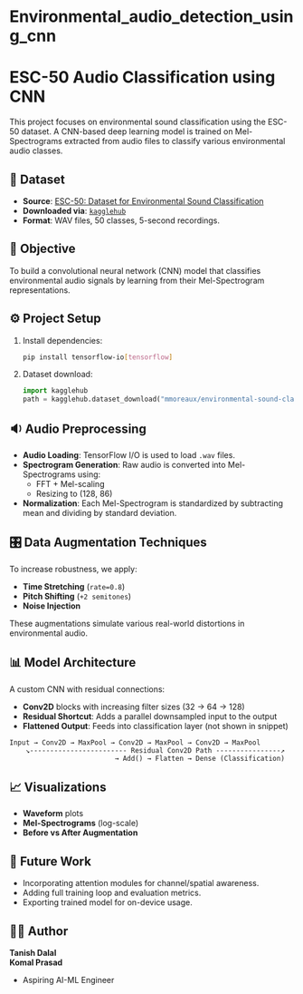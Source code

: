 # Environmental_audio_detection_using_cnn


# ESC-50 Audio Classification using CNN

This project focuses on environmental sound classification using the ESC-50 dataset. A CNN-based deep learning model is trained on Mel-Spectrograms extracted from audio files to classify various environmental audio classes.

## 📁 Dataset

- **Source**: [ESC-50: Dataset for Environmental Sound Classification](https://github.com/karoldvl/ESC-50)
- **Downloaded via**: [`kagglehub`](https://github.com/KaggleHub)
- **Format**: WAV files, 50 classes, 5-second recordings.

## 🧠 Objective

To build a convolutional neural network (CNN) model that classifies environmental audio signals by learning from their Mel-Spectrogram representations.

## ⚙️ Project Setup

1. Install dependencies:
   ```bash
   pip install tensorflow-io[tensorflow]
   ```

2. Dataset download:
   ```python
   import kagglehub
   path = kagglehub.dataset_download("mmoreaux/environmental-sound-classification-50")
   ```

## 🔉 Audio Preprocessing

- **Audio Loading**: TensorFlow I/O is used to load `.wav` files.
- **Spectrogram Generation**: Raw audio is converted into Mel-Spectrograms using:
  - FFT + Mel-scaling
  - Resizing to (128, 86)
- **Normalization**: Each Mel-Spectrogram is standardized by subtracting mean and dividing by standard deviation.

## 🎛️ Data Augmentation Techniques

To increase robustness, we apply:
- **Time Stretching** (`rate=0.8`)
- **Pitch Shifting** (`+2 semitones`)
- **Noise Injection**

These augmentations simulate various real-world distortions in environmental audio.

## 📊 Model Architecture

A custom CNN with residual connections:
- **Conv2D** blocks with increasing filter sizes (32 → 64 → 128)
- **Residual Shortcut**: Adds a parallel downsampled input to the output
- **Flattened Output**: Feeds into classification layer (not shown in snippet)

```text
Input → Conv2D → MaxPool → Conv2D → MaxPool → Conv2D → MaxPool
    ↘------------------------ Residual Conv2D Path ----------------↗
                          → Add() → Flatten → Dense (Classification)
```

## 📈 Visualizations

- **Waveform** plots
- **Mel-Spectrograms** (log-scale)
- **Before vs After Augmentation**

## 🔬 Future Work

- Incorporating attention modules for channel/spatial awareness.
- Adding full training loop and evaluation metrics.
- Exporting trained model for on-device usage.

## 👩‍💻 Author

**Tanish Dalal**  
**Komal Prasad**
- Aspiring AI-ML Engineer  

